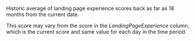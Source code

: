 Historic average of landing page experience scores back as far as 18 months from the current date. 

This score may vary from the score in the *LandingPageExperience* column, which is the current score and same value for each day in the time period.